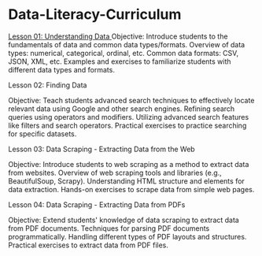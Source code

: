 # Data-Literacy-Curriculum
[Lesson 01: Understanding Data
](url)
Objective: Introduce students to the fundamentals of data and common data types/formats.
Overview of data types: numerical, categorical, ordinal, etc.
Common data formats: CSV, JSON, XML, etc.
Examples and exercises to familiarize students with different data types and formats.

Lesson 02: Finding Data

Objective: Teach students advanced search techniques to effectively locate relevant data using Google and other search engines.
Refining search queries using operators and modifiers.
Utilizing advanced search features like filters and search operators.
Practical exercises to practice searching for specific datasets.

Lesson 03: Data Scraping - Extracting Data from the Web

Objective: Introduce students to web scraping as a method to extract data from websites.
Overview of web scraping tools and libraries (e.g., BeautifulSoup, Scrapy).
Understanding HTML structure and elements for data extraction.
Hands-on exercises to scrape data from simple web pages.

Lesson 04: Data Scraping - Extracting Data from PDFs

Objective: Extend students' knowledge of data scraping to extract data from PDF documents.
Techniques for parsing PDF documents programmatically.
Handling different types of PDF layouts and structures.
Practical exercises to extract data from PDF files.
